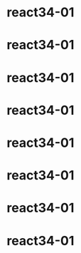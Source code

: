 # react34-01
# react34-01
# react34-01
# react34-01
# react34-01
# react34-01
# react34-01
# react34-01
